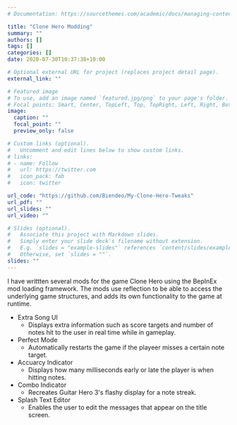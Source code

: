 ```yaml
---
# Documentation: https://sourcethemes.com/academic/docs/managing-content/

title: "Clone Hero Modding"
summary: ""
authors: []
tags: []
categories: []
date: 2020-07-30T10:37:38+10:00

# Optional external URL for project (replaces project detail page).
external_link: ""

# Featured image
# To use, add an image named `featured.jpg/png` to your page's folder.
# Focal points: Smart, Center, TopLeft, Top, TopRight, Left, Right, BottomLeft, Bottom, BottomRight.
image:
  caption: ""
  focal_point: ""
  preview_only: false

# Custom links (optional).
#   Uncomment and edit lines below to show custom links.
# links:
# - name: Follow
#   url: https://twitter.com
#   icon_pack: fab
#   icon: twitter

url_code: "https://github.com/Biendeo/My-Clone-Hero-Tweaks"
url_pdf: ""
url_slides: ""
url_video: ""

# Slides (optional).
#   Associate this project with Markdown slides.
#   Simply enter your slide deck's filename without extension.
#   E.g. `slides = "example-slides"` references `content/slides/example-slides.md`.
#   Otherwise, set `slides = ""`.
slides: ""
---
```

I have writtten several mods for the game Clone Hero using the BepInEx mod loading framework. The mods use reflection to be able to access the underlying game structures, and adds its own functionality to the game at runtime.

- Extra Song UI
  - Displays extra information such as score targets and number of notes hit to the user in real time while in gameplay.
- Perfect Mode
  - Automatically restarts the game if the playeer misses a certain note target.
- Accuarcy Indicator
  - Displays how many milliseconds early or late the player is when hitting notes.
- Combo Indicator
  - Recreates Guitar Hero 3's flashy display for a note streak.
- Splash Text Editor
  - Enables the user to edit the messages that appear on the title screen.